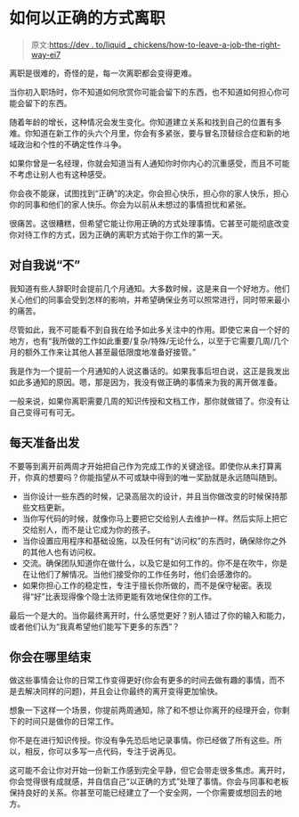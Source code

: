 # 如何以正确的方式离职

> 原文:[https://dev . to/liquid _ chickens/how-to-leave-a-job-the-right-way-ei7](https://dev.to/liquid_chickens/how-to-leave-a-job-the-right-way-ei7)

离职是很难的，奇怪的是，每一次离职都会变得更难。

当你初入职场时，你不知道如何欣赏你可能会留下的东西，也不知道如何担心你可能会留下的东西。

随着年龄的增长，这种情况会发生变化。你知道建立关系和找到自己的位置有多难。你知道在新工作的头六个月里，你会有多紧张，要与冒名顶替综合症和新的地域政治和个性的不确定性作斗争。

如果你曾是一名经理，你就会知道当有人通知你时你内心的沉重感受，而且不可能不考虑让别人也有这种感受。

你会夜不能寐，试图找到“正确”的决定。你会担心快乐，担心你的家人快乐，担心你的同事和他们的家人快乐。你会为以前从未想过的事情担忧和紧张。

很痛苦。这很糟糕，但希望它能让你用正确的方式处理事情。它甚至可能彻底改变你对待工作的方式，因为正确的离职方式始于你工作的第一天。

## 对自我说“不”

我知道有些人辞职时会提前几个月通知。大多数时候，这是来自一个好地方。他们关心他们的同事会受到怎样的影响，并希望确保业务可以照常进行，同时带来最小的痛苦。

尽管如此，我不可能看不到自我在给予如此多关注中的作用。即使它来自一个好的地方，也有“我所做的工作如此重要/复杂/特殊/无论什么，以至于它需要几周/几个月的额外工作来让其他人甚至最低限度地准备好接管。”

我是作为一个提前一个月通知的人说这番话的。如果我事后坦白说，这正是我发出如此多通知的原因。嗯，那是因为，我没有做正确的事情来为我的离开做准备。

一般来说，如果你离职需要几周的知识传授和文档工作，那你就做错了。你没有让自己变得可有可无。

## 每天准备出发

不要等到离开前两周才开始把自己作为完成工作的关键途径。即使你从未打算离开，你真的想要吗？你能指望从不可或缺中得到的唯一奖励就是永远随叫随到。

*   当你设计一些东西的时候，记录高层次的设计，并且当你做改变的时候保持那些文档更新。
*   当你写代码的时候，就像你马上要把它交给别人去维护一样。然后实际上把它交给别人，而不是让它成为你的孩子。
*   当你设置应用程序和基础设施，以及任何有“访问权”的东西时，确保除你之外的其他人也有访问权。
*   交流。确保团队知道你在做什么，以及它是如何工作的。你不是在吹牛，你是在让他们了解情况。当他们接受你的工作任务时，他们会感激你的。
*   如果你担心工作的稳定性，专注于擅长你所做的，而不是保守秘密。表现得“好”比表现得像个隐士法师更能有效地保住你的工作。

最后一个是大的。当你最终离开时，什么感觉更好？别人错过了你的输入和能力，或者他们认为“我真希望他们能写下更多的东西”？

## 你会在哪里结束

做这些事情会让你的日常工作变得更好(你会有更多的时间去做有趣的事情，而不是去解决同样的问题)，并且会让你最终的离开变得更加愉快。

想象一下这样一个场景，你提前两周通知，除了和不想让你离开的经理开会，你剩下的时间只是做你的日常工作。

你不是在进行知识传授。你没有争先恐后地记录事情。你已经做了所有这些。所以，相反，你可以多写一点代码，专注于说再见。

这可能不会让你对开始一份新工作感到完全平静，但它会带走很多焦虑。离开时，你会觉得很有成就感，并自信自己“以正确的方式”处理了事情。你会与同事和老板保持良好的关系。你甚至可能已经建立了一个安全网，一个你需要或想回去的地方。